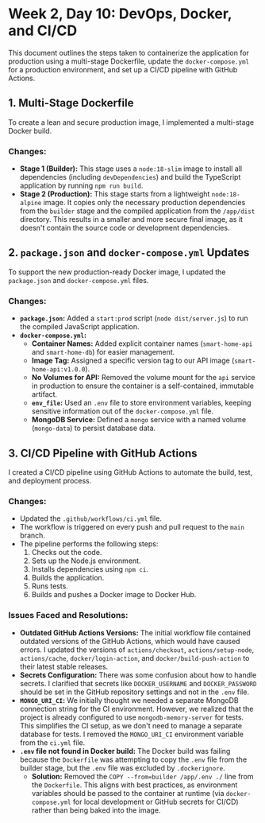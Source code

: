 # Week 2, Day 10: DevOps, Docker, and CI/CD

This document outlines the steps taken to containerize the application for production using a multi-stage Dockerfile, update the `docker-compose.yml` for a production environment, and set up a CI/CD pipeline with GitHub Actions.

## 1. Multi-Stage Dockerfile

To create a lean and secure production image, I implemented a multi-stage Docker build.

### Changes:

-   **Stage 1 (Builder):** This stage uses a `node:18-slim` image to install all dependencies (including `devDependencies`) and build the TypeScript application by running `npm run build`.
-   **Stage 2 (Production):** This stage starts from a lightweight `node:18-alpine` image. It copies only the necessary production dependencies from the `builder` stage and the compiled application from the `/app/dist` directory. This results in a smaller and more secure final image, as it doesn't contain the source code or development dependencies.

## 2. `package.json` and `docker-compose.yml` Updates

To support the new production-ready Docker image, I updated the `package.json` and `docker-compose.yml` files.

### Changes:

-   **`package.json`:** Added a `start:prod` script (`node dist/server.js`) to run the compiled JavaScript application.
-   **`docker-compose.yml`:**
    -   **Container Names:** Added explicit container names (`smart-home-api` and `smart-home-db`) for easier management.
    -   **Image Tag:** Assigned a specific version tag to our API image (`smart-home-api:v1.0.0`).
    -   **No Volumes for API:** Removed the volume mount for the `api` service in production to ensure the container is a self-contained, immutable artifact.
    -   **`env_file`:** Used an `.env` file to store environment variables, keeping sensitive information out of the `docker-compose.yml` file.
    -   **MongoDB Service:** Defined a `mongo` service with a named volume (`mongo-data`) to persist database data.

## 3. CI/CD Pipeline with GitHub Actions

I created a CI/CD pipeline using GitHub Actions to automate the build, test, and deployment process.

### Changes:

-   Updated the `.github/workflows/ci.yml` file.
-   The workflow is triggered on every push and pull request to the `main` branch.
-   The pipeline performs the following steps:
    1.  Checks out the code.
    2.  Sets up the Node.js environment.
    3.  Installs dependencies using `npm ci`.
    4.  Builds the application.
    5.  Runs tests.
    6.  Builds and pushes a Docker image to Docker Hub.

### Issues Faced and Resolutions:

-   **Outdated GitHub Actions Versions:** The initial workflow file contained outdated versions of the GitHub Actions, which would have caused errors. I updated the versions of `actions/checkout`, `actions/setup-node`, `actions/cache`, `docker/login-action`, and `docker/build-push-action` to their latest stable releases.
-   **Secrets Configuration:** There was some confusion about how to handle secrets. I clarified that secrets like `DOCKER_USERNAME` and `DOCKER_PASSWORD` should be set in the GitHub repository settings and not in the `.env` file.
-   **`MONGO_URI_CI`:** We initially thought we needed a separate MongoDB connection string for the CI environment. However, we realized that the project is already configured to use `mongodb-memory-server` for tests. This simplifies the CI setup, as we don't need to manage a separate database for tests. I removed the `MONGO_URI_CI` environment variable from the `ci.yml` file.
-   **`.env` file not found in Docker build:** The Docker build was failing because the `Dockerfile` was attempting to copy the `.env` file from the builder stage, but the `.env` file was excluded by `.dockerignore`.
    -   **Solution:** Removed the `COPY --from=builder /app/.env ./` line from the `Dockerfile`. This aligns with best practices, as environment variables should be passed to the container at runtime (via `docker-compose.yml` for local development or GitHub secrets for CI/CD) rather than being baked into the image.
